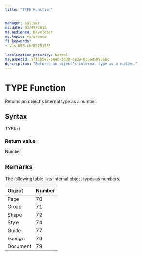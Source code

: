 ```yaml
---
title: "TYPE Function"
 
 
manager: soliver
ms.date: 03/09/2015
ms.audience: Developer
ms.topic: reference
f1_keywords:
- Vis_DSS.chm82251573
 
localization_priority: Normal
ms.assetid: aff1b5e6-beeb-bd30-ce29-8c6ad589566c
description: "Returns an object's internal type as a number."
---
```


# TYPE Function

Returns an object's internal type as a number. 
  
## Syntax

TYPE ()
  
### Return value

Number
  
## Remarks

The following table lists internal object types as numbers.
  
|**Object**|**Number**|
|:-----|:-----|
|Page  <br/> |70  <br/> |
|Group  <br/> |71  <br/> |
|Shape  <br/> |72  <br/> |
|Style  <br/> |74  <br/> |
|Guide  <br/> |77  <br/> |
|Foreign  <br/> |78  <br/> |
|Document  <br/> |79  <br/> |
   

